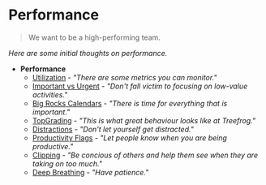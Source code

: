 # Performance

> We want to be a high-performing team.

*Here are some initial thoughts on performance.*

- **Performance**
	- [Utilization](Utilization.md) - *"There are some metrics you can monitor."*
	- [Important vs Urgent](ImportantVSUrgent.md) - *"Don't fall victim to focusing on low-value activities."*
	- [Big Rocks Calendars](BigRocksCalendars.md) - *"There is time for everything that is important."*
	- [TopGrading](TopGrading.md) - *"This is what great behaviour looks like at Treefrog."*
	- [Distractions](Distractions.md) - *"Don't let yourself get distracted."*
	- [Productivity Flags](ProductivityFlags.md) - *"Let people know when you are being productive."*
	- [Clipping](Clipping.md) - *"Be concious of others and help them see when they are taking on too much."*
	- [Deep Breathing](DeepBreathing.md) - *"Have patience."*

